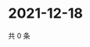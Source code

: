 # 2021-12-18

共 0 条

<!-- BEGIN WEIBO -->
<!-- 最后更新时间 Sat Dec 18 2021 08:52:51 GMT+0800 (China Standard Time) -->

<!-- END WEIBO -->
